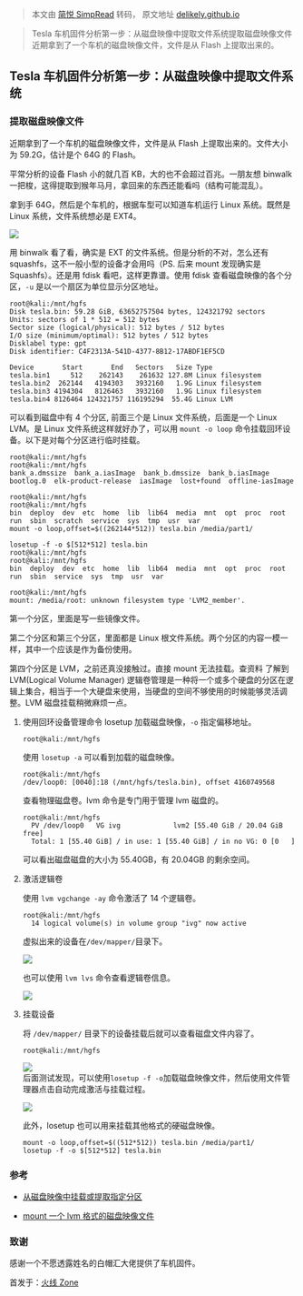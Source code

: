 > 本文由 [简悦 SimpRead](http://ksria.com/simpread/) 转码， 原文地址 [delikely.github.io](https://delikely.github.io/2021/03/10/Tesla%E8%BD%A6%E6%9C%BA%E5%9B%BA%E4%BB%B6%E5%88%86%E6%9E%90%E7%AC%AC%E4%B8%80%E6%AD%A5%EF%BC%9A%E4%BB%8E%E7%A3%81%E7%9B%98%E6%98%A0%E5%83%8F%E4%B8%AD%E6%8F%90%E5%8F%96%E6%96%87%E4%BB%B6%E7%B3%BB%E7%BB%9F/)

> Tesla 车机固件分析第一步：从磁盘映像中提取文件系统提取磁盘映像文件近期拿到了一个车机的磁盘映像文件，文件是从 Flash 上提取出来的。

[](#Tesla车机固件分析第一步：从磁盘映像中提取文件系统 "Tesla车机固件分析第一步：从磁盘映像中提取文件系统")Tesla 车机固件分析第一步：从磁盘映像中提取文件系统
------------------------------------------------------------------------------------------

### [](#提取磁盘映像文件 "提取磁盘映像文件")提取磁盘映像文件

近期拿到了一个车机的磁盘映像文件，文件是从 Flash 上提取出来的。文件大小为 59.2G，估计是个 64G 的 Flash。

平常分析的设备 Flash 小的就几百 KB，大的也不会超过百兆。一朋友想 binwalk 一把梭，这得提取到猴年马月，拿回来的东西还能看吗（结构可能混乱）。

拿到手 64G，然后是个车机的，根据车型可以知道车机运行 Linux 系统。既然是 Linux 系统，文件系统想必是 EXT4。

![](https://delikely.github.io/2021/03/10/Tesla%E8%BD%A6%E6%9C%BA%E5%9B%BA%E4%BB%B6%E5%88%86%E6%9E%90%E7%AC%AC%E4%B8%80%E6%AD%A5%EF%BC%9A%E4%BB%8E%E7%A3%81%E7%9B%98%E6%98%A0%E5%83%8F%E4%B8%AD%E6%8F%90%E5%8F%96%E6%96%87%E4%BB%B6%E7%B3%BB%E7%BB%9F/image-20210221171753886.png)

用 binwalk 看了看，确实是 EXT 的文件系统。但是分析的不对，怎么还有 squashfs，这不一般小型的设备才会用吗（PS. 后来 mount 发现确实是 Squashfs）。还是用 fdisk 看吧，这样更靠谱。使用 fdisk 查看磁盘映像的各个分区，`-u` 是以一个扇区为单位显示分区地址。

```
root@kali:/mnt/hgfs
Disk tesla.bin: 59.28 GiB, 63652757504 bytes, 124321792 sectors
Units: sectors of 1 * 512 = 512 bytes
Sector size (logical/physical): 512 bytes / 512 bytes
I/O size (minimum/optimal): 512 bytes / 512 bytes
Disklabel type: gpt
Disk identifier: C4F2313A-541D-4377-8B12-17ABDF1EF5CD

Device       Start       End   Sectors   Size Type
tesla.bin1     512    262143    261632 127.8M Linux filesystem
tesla.bin2  262144   4194303   3932160   1.9G Linux filesystem
tesla.bin3 4194304   8126463   3932160   1.9G Linux filesystem
tesla.bin4 8126464 124321757 116195294  55.4G Linux LVM
```

可以看到磁盘中有 4 个分区, 前面三个是 Linux 文件系统，后面是一个 Linux LVM。是 Linux 文件系统这样就好办了，可以用 `mount -o loop` 命令挂载回环设备。以下是对每个分区进行临时挂载。

```
root@kali:/mnt/hgfs
root@kali:/mnt/hgfs
bank_a.dmssize  bank_a.iasImage  bank_b.dmssize  bank_b.iasImage  bootlog.0  elk-product-release  iasImage  lost+found  offline-iasImage

root@kali:/mnt/hgfs
root@kali:/mnt/hgfs
bin  deploy  dev  etc  home  lib  lib64  media  mnt  opt  proc  root  run  sbin  scratch  service  sys  tmp  usr  var
mount -o loop,offset=$((262144*512)) tesla.bin /media/part1/

losetup -f -o $[512*512] tesla.bin
root@kali:/mnt/hgfs
root@kali:/mnt/hgfs
bin  deploy  dev  etc  home  lib  lib64  media  mnt  opt  proc  root  run  sbin  service  sys  tmp  usr  var

root@kali:/mnt/hgfs
mount: /media/root: unknown filesystem type 'LVM2_member'.
```

第一个分区，里面是写一些镜像文件。

第二个分区和第三个分区，里面都是 Linux 根文件系统。两个分区的内容一模一样，其中一个应该是作为备份使用。

第四个分区是 LVM，之前还真没接触过。直接 mount 无法挂载。查资料 了解到 LVM(Logical Volume Manager) 逻辑卷管理是一种将一个或多个硬盘的分区在逻辑上集合，相当于一个大硬盘来使用，当硬盘的空间不够使用的时候能够灵活调整。LVM 磁盘挂载稍微麻烦一点。

1.  使用回环设备管理命令 losetup 加载磁盘映像，`-o` 指定偏移地址。
    
    ```
    root@kali:/mnt/hgfs
    ```
    
    使用 `losetup -a` 可以看到加载的磁盘映像。
    
    ```
    root@kali:/mnt/hgfs
    /dev/loop0: [0040]:18 (/mnt/hgfs/tesla.bin), offset 4160749568
    ```
    
    查看物理磁盘卷。lvm 命令是专门用于管理 lvm 磁盘的。
    
    ```
    root@kali:/mnt/hgfs
      PV /dev/loop0   VG ivg             lvm2 [55.40 GiB / 20.04 GiB free]
      Total: 1 [55.40 GiB] / in use: 1 [55.40 GiB] / in no VG: 0 [0   ]
    ```
    
    可以看出磁盘磁盘的大小为 55.40GB，有 20.04GB 的剩余空间。
    
2.  激活逻辑卷
    
    使用 `lvm vgchange -ay` 命令激活了 14 个逻辑卷。
    
    ```
    root@kali:/mnt/hgfs
      14 logical volume(s) in volume group "ivg" now active
    ```
    
    虚拟出来的设备在`/dev/mapper/`目录下。
    
    ![](https://delikely.github.io/2021/03/10/Tesla%E8%BD%A6%E6%9C%BA%E5%9B%BA%E4%BB%B6%E5%88%86%E6%9E%90%E7%AC%AC%E4%B8%80%E6%AD%A5%EF%BC%9A%E4%BB%8E%E7%A3%81%E7%9B%98%E6%98%A0%E5%83%8F%E4%B8%AD%E6%8F%90%E5%8F%96%E6%96%87%E4%BB%B6%E7%B3%BB%E7%BB%9F/image-20210221224245419.png)
    
    也可以使用 `lvm lvs` 命令查看逻辑卷信息。
    
    ![](https://delikely.github.io/2021/03/10/Tesla%E8%BD%A6%E6%9C%BA%E5%9B%BA%E4%BB%B6%E5%88%86%E6%9E%90%E7%AC%AC%E4%B8%80%E6%AD%A5%EF%BC%9A%E4%BB%8E%E7%A3%81%E7%9B%98%E6%98%A0%E5%83%8F%E4%B8%AD%E6%8F%90%E5%8F%96%E6%96%87%E4%BB%B6%E7%B3%BB%E7%BB%9F/image-20210221223841984.png)
    
3.  挂载设备
    
    将 `/dev/mapper/` 目录下的设备挂载后就可以查看磁盘文件内容了。
    
    ```
    root@kali:/mnt/hgfs
    ```
    
    ![](https://delikely.github.io/2021/03/10/Tesla%E8%BD%A6%E6%9C%BA%E5%9B%BA%E4%BB%B6%E5%88%86%E6%9E%90%E7%AC%AC%E4%B8%80%E6%AD%A5%EF%BC%9A%E4%BB%8E%E7%A3%81%E7%9B%98%E6%98%A0%E5%83%8F%E4%B8%AD%E6%8F%90%E5%8F%96%E6%96%87%E4%BB%B6%E7%B3%BB%E7%BB%9F/image-20210221224006363.png)  
    后面测试发现，可以使用`losetup -f -o`加载磁盘映像文件，然后使用文件管理器点击自动完成激活与挂载过程。
    
    ![](https://delikely.github.io/2021/03/10/Tesla%E8%BD%A6%E6%9C%BA%E5%9B%BA%E4%BB%B6%E5%88%86%E6%9E%90%E7%AC%AC%E4%B8%80%E6%AD%A5%EF%BC%9A%E4%BB%8E%E7%A3%81%E7%9B%98%E6%98%A0%E5%83%8F%E4%B8%AD%E6%8F%90%E5%8F%96%E6%96%87%E4%BB%B6%E7%B3%BB%E7%BB%9F/image-20210221222246375.png)
    
    此外，losetup 也可以用来挂载其他格式的硬磁盘映像。
    
    ```
    mount -o loop,offset=$((512*512)) tesla.bin /media/part1/
    losetup -f -o $[512*512] tesla.bin
    ```
    

### [](#参考 "参考")参考

*   [从磁盘映像中挂载或提取指定分区](https://blog.csdn.net/xkf58014/article/details/8174232)
    
*   [mount 一个 lvm 格式的磁盘映像文件](https://blog.csdn.net/qq_43668159/article/details/87702139)
    

### [](#致谢 "致谢")致谢

感谢一个不愿透露姓名的白帽汇大佬提供了车机固件。

首发于：[火线 Zone](https://mp.weixin.qq.com/s/gN7jwFWPZh3K_sPQJfVYuA)
